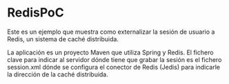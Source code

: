 # RedisPoC

Este es un ejemplo que muestra como externalizar la sesión de usuario a Redis, un sistema de caché
distribuida.

La aplicación es un proyecto Maven que utiliza Spring y Redis. El fichero clave para indicar al servidor
dónde tiene que grabar la sesión es el fichero session.xml dónde se configura el conector de Redis (Jedis)
para indicarle la dirección de la caché distribuida.
